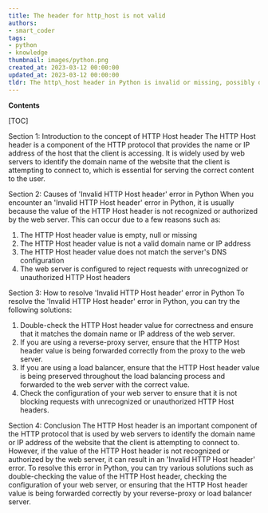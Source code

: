 ```yaml
---
title: The header for http_host is not valid
authors:
- smart_coder
tags:
- python
- knowledge
thumbnail: images/python.png
created_at: 2023-03-12 00:00:00
updated_at: 2023-03-12 00:00:00
tldr: The http\_host header in Python is invalid or missing, possibly due to misconfiguration or a malicious request.
---
```


**Contents**

[TOC]

Section 1: Introduction to the concept of HTTP Host header
The HTTP Host header is a component of the HTTP protocol that provides the name or IP address of the host that the client is accessing. It is widely used by web servers to identify the domain name of the website that the client is attempting to connect to, which is essential for serving the correct content to the user.

Section 2: Causes of 'Invalid HTTP Host header' error in Python
When you encounter an 'Invalid HTTP Host header' error in Python, it is usually because the value of the HTTP Host header is not recognized or authorized by the web server. This can occur due to a few reasons such as:

1. The HTTP Host header value is empty, null or missing
2. The HTTP Host header value is not a valid domain name or IP address
3. The HTTP Host header value does not match the server's DNS configuration
4. The web server is configured to reject requests with unrecognized or unauthorized HTTP Host headers

Section 3: How to resolve 'Invalid HTTP Host header' error in Python
To resolve the 'Invalid HTTP Host header' error in Python, you can try the following solutions:

1. Double-check the HTTP Host header value for correctness and ensure that it matches the domain name or IP address of the web server.
2. If you are using a reverse-proxy server, ensure that the HTTP Host header value is being forwarded correctly from the proxy to the web server.
3. If you are using a load balancer, ensure that the HTTP Host header value is being preserved throughout the load balancing process and forwarded to the web server with the correct value.
4. Check the configuration of your web server to ensure that it is not blocking requests with unrecognized or unauthorized HTTP Host headers.

Section 4: Conclusion
The HTTP Host header is an important component of the HTTP protocol that is used by web servers to identify the domain name or IP address of the website that the client is attempting to connect to. However, if the value of the HTTP Host header is not recognized or authorized by the web server, it can result in an 'Invalid HTTP Host header' error. To resolve this error in Python, you can try various solutions such as double-checking the value of the HTTP Host header, checking the configuration of your web server, or ensuring that the HTTP Host header value is being forwarded correctly by your reverse-proxy or load balancer server.
